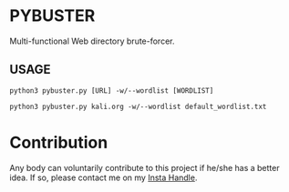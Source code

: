 
# PYBUSTER

Multi-functional Web directory brute-forcer.

## USAGE
```
python3 pybuster.py [URL] -w/--wordlist [WORDLIST]
```

```
python3 pybuster.py kali.org -w/--wordlist default_wordlist.txt
```

# Contribution

Any body can voluntarily contribute to this project if he/she has a better idea. 
If so, please contact me on my [Insta Handle](https://www.instagram.com/sayanray385/).
